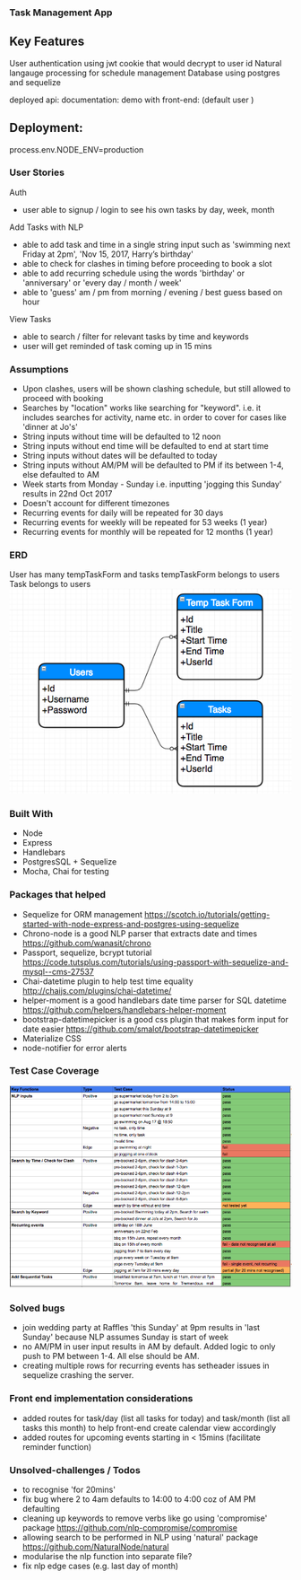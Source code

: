 ### Task Management App
## Key Features
User authentication using jwt cookie that would decrypt to user id
Natural langauge processing for schedule management
Database using postgres and sequelize

deployed api:
documentation: 
demo with front-end: (default user )

## Deployment:
process.env.NODE_ENV=production

### User Stories
Auth
* user able to signup / login to see his own tasks by day, week, month

Add Tasks with NLP
* able to add task and time in a single string input such as 'swimming next Friday at 2pm', 'Nov 15, 2017, Harry’s   birthday'
* able to check for clashes in timing before proceeding to book a slot
* able to add recurring schedule using the words 'birthday' or 'anniversary' or 'every day / month / week'
* able to 'guess' am / pm from morning / evening / best guess based on hour

View Tasks
* able to search / filter for relevant tasks by time and keywords
* user will get reminded of task coming up in 15 mins

### Assumptions
* Upon clashes, users will be shown clashing schedule, but still allowed to proceed with booking
* Searches by "location" works like searching for "keyword". i.e. it includes searches for activity, name etc. in order to cover for cases like 'dinner at Jo's'
* String inputs without time will be defaulted to 12 noon
* String inputs without end time will be defaulted to end at start time
* String inputs without dates will be defaulted to today
* String inputs without AM/PM will be defaulted to PM if its between 1-4, else defaulted to AM
* Week starts from Monday - Sunday i.e. inputting 'jogging this Sunday' results in 22nd Oct 2017
* Doesn't account for different timezones
* Recurring events for daily will be repeated for 30 days
* Recurring events for weekly will be repeated for 53 weeks (1 year)
* Recurring events for monthly will be repeated for 12 months (1 year)

### ERD
User has many tempTaskForm and tasks
tempTaskForm belongs to users
Task belongs to users
![ERD](public/img/erd.png?raw=true 'start')

### Built With
* Node
* Express
* Handlebars
* PostgresSQL + Sequelize
* Mocha, Chai for testing

### Packages that helped
* Sequelize for ORM management
https://scotch.io/tutorials/getting-started-with-node-express-and-postgres-using-sequelize
* Chrono-node is a good NLP parser that extracts date and times
https://github.com/wanasit/chrono
* Passport, sequelize, bcrypt tutorial
https://code.tutsplus.com/tutorials/using-passport-with-sequelize-and-mysql--cms-27537
* Chai-datetime plugin to help test time equality http://chaijs.com/plugins/chai-datetime/
* helper-moment is a good handlebars date time parser for SQL datetime
https://github.com/helpers/handlebars-helper-moment
* bootstrap-datetimepicker is a good css plugin that makes form input for date easier
https://github.com/smalot/bootstrap-datetimepicker
* Materialize CSS
* node-notifier for error alerts

### Test Case Coverage
![Test Cases](public/img/test-cases.png?raw=true 'start')

### Solved bugs
* join wedding party at Raffles 'this Sunday' at 9pm results in 'last Sunday' because NLP assumes Sunday is start of week
* no AM/PM in user input results in AM by default. Added logic to only push to PM between 1-4. All else should be AM.
* creating multiple rows for recurring events has setheader issues in sequelize crashing the server.

### Front end implementation considerations
* added routes for task/day (list all tasks for today) and task/month (list all tasks this month) to help front-end create calendar view accordingly
* added routes for upcoming events starting in < 15mins (facilitate reminder function)

### Unsolved-challenges /  Todos
* to recognise 'for 20mins'
* fix bug where 2 to 4am defaults to 14:00 to 4:00 coz of AM PM defaulting
* cleaning up keywords to remove verbs like go using 'compromise' package
https://github.com/nlp-compromise/compromise
* allowing search to be performed in NLP using 'natural' package
https://github.com/NaturalNode/natural
* modularise the nlp function into separate file?
* fix nlp edge cases (e.g. last day of month)
